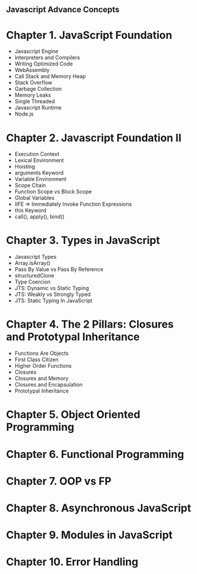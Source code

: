 ## Javascript Advance Concepts

# Chapter 1. JavaScript Foundation

- Javascript Engine
- Interpreters and Compilers
- Writing Optimized Code
- WebAssembly
- Call Stack and Memory Heap
- Stack Overflow
- Garbage Collection
- Memory Leaks
- Single Threaded
- Javascript Runtime
- Node.js

# Chapter 2. Javascript Foundation II

- Execution Context
- Lexical Environment
- Hoisting
- arguments Keyword
- Variable Environment
- Scope Chain
- Function Scope vs Block Scope
- Global Variables
- IIFE => Immediately Invoke Function Expressions
- this Keyword
- call(), apply(), bind()

# Chapter 3. Types in JavaScript

- Javascript Types
- Array.isArray()
- Pass By Value vs Pass By Reference
- structuredClone
- Type Coercion
- JTS: Dynamic vs Static Typing
- JTS: Weakly vs Strongly Typed
- JTS: Static Typing In JavaScript

# Chapter 4. The 2 Pillars: Closures and Prototypal Inheritance

- Functions Are Objects
- First Class Citizen
- Higher Order Functions
- Closures
- Closures and Memory
- Closures and Encapsulation
- Prototypal Inheritance

# Chapter 5. Object Oriented Programming

# Chapter 6. Functional Programming

# Chapter 7. OOP vs FP

# Chapter 8. Asynchronous JavaScript

# Chapter 9. Modules in JavaScript

# Chapter 10. Error Handling
